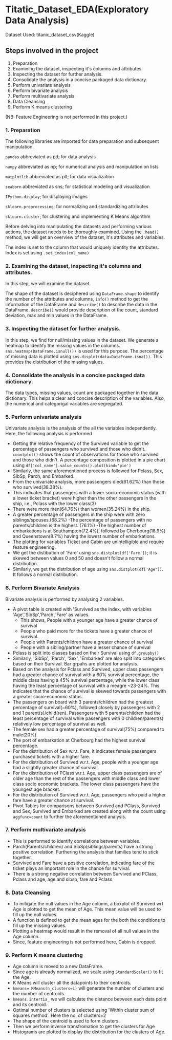 # Titatic_Dataset_EDA(Exploratory Data Analysis)

Dataset Used: titanic_dataset_csv(Kaggle) 

## Steps involved in the project
1. Preparation 
2. Examining the dataset, inspecting it's columns and attributes. 
3. Inspecting the dataset for further analysis. 
4. Consolidate the analysis in a concise packaged data dictionary.
5. Perform univariate analysis
6. Perform bivariate analysis
7. Perform multivariate analysis
8. Data Cleansing
9. Perform K means clustering 

(NB: Feature Engineering is not performed in this project.)

### 1. Preparation 

The following libraries are imported for data preparation and subsequent manipulation. 

`pandas` abbreviated as pd; for data analysis

`numpy` abbreviated as np; for numerical analysis and manipulation on lists

`matplotlib` abbreviated as plt; for data visualization

`seaborn` abbreviated as sns; for statistical modeling and visualization

`IPython.display`; for displaying images

`sklearn.preprocessing`; for normalizing and standardizing attributes

`sklearn.cluster`; for clustering and implementing K Means algorithm


Before delving into manipulating the datasets and performing various actions, the dataset needs to be thoroughly examined. Using the `.head()` method, we will get an overview of the dataset, it's attributes and variables. 

The index is set to the column that would uniquely identity the attributes. Index is set using `.set_index(col_name)`


### 2. Examining the dataset, inspecting it's columns and attributes. 
In this step, we will examine the dataset. 

The shape of the dataset is deciphered using `DataFrame.shape` to identify the number of the attributes and columns, `info()` method to get the information of the DataFrame and `describe()` to describe the data in the DataFrame. `describe()` would provide description of the count, standard deviation, max and min values in the DataFrame. 

### 3. Inspecting the dataset for further analysis. 

In this step, we find for null/missing values in the dataset. We generate a heatmap to identify the missing values in the columns. `sns.heatmap(DataFrame.isnull())` is used for this purpose. The percentage of missing data is plotted using `sns.displot(data=DataFrame.isna())`. This provides the distribution of the missing values. 

### 4. Consolidate the analysis in a concise packaged data dictionary.

The data types, missing values, count are packaged together in the data dictionary. This helps a clear and concise description of the variables. Also, the numerical and categorigal variables are segregated. 

### 5. Perform univariate analysis

Univariate analysis is the analysis of the all the variables independently. 
Here, the following analysis is performed
- Getting the relative frequency of the Survived variable to get the percentage of passengers who survived and those who didn't. `countplot()` shows the count of observations for those who survived and those who didn't. A percentage composition is plotted in a pie chart using `df['col_name'].value_counts().plot(kind='pie')`
- Similarly, the same aforementioned process is followed for Pclass, Sex, SibSp, Parch, and Embarked.
- From the univariate analysis, more passengers died(61.62%) than those who survived(38.38%).  
- This indicates that passengers with a lower socio-economic status (with a lower ticket bracket) were higher than the other passengers in the ship, i.e., Pclass with the lower class(3)
- There were more men(64.76%) than women(35.24%) in the ship.
- A greater percentage of passengers in the ship were with zero siblings/spouses.(68.2%)
-The percentage of passengers with no parents/children is the highest. (76.1%)
-The highest number of embarkations is at Southampton(72.4%), followed by Cherbourg(18.9%) and Queenstown(8.7%) having the lowest number of embarkations. 
- The plotting for variables Ticket and Cabin are unintelligible and require feature engineering. 
- We get the distibution of 'Fare' using `sns.distplot(df['Fare'])`; it is skewed between values 0 and 50 and doesn't follow a normal distribution. 
- Similarly, we get the distribution of age using `sns.distplot(df['Age'])`. It follows a normal distribution. 


### 6. Perform Bivariate Analysis
Bivariate analysis is performed by analysing 2 variables. 
- A pivot table is created with 'Survived as the index, with variables 'Age','SibSp','Parch','Fare' as values. 
  - This shows, People with a younger age have a greater chance of survival
  - People who paid more for the tickets have a greater chance of survival.
  - People with Parents/children have a greater chance of survival
  - People with a sibling/partner have a lesser chance of survival
- Pclass is split into classes based on their Survival using `df.groupby()`
- Similarly, 'SibSp', 'Parch', 'Sex', 'Embarked' are also split into categories based on their Survival. Bar grpahs are plotted for analysis. 
- Based on the analysis for Pclass and Survived, upper class passengers had a greater chance of survival with a 60% survival percentage, the middle class having a 45% survival percentage, while the lower class having the least percentage of survival with a meagre ~23-24%. This indicates that the chance of survival is skewed towards passengers with a greater socio-economic status.
-  The passengers on board with 3 parents/children had the greatest percentage of survival(~60%), followed closely by passengers with 2 and 1 parent(s)/child(ren). Passengers with 5 parents/children had the least percentage of survival while passengers with 0 children/parent(s) relatively low percentage of survival as well.
- The female sex had a greater percentage of survival(75%) compared to male(20%).
- The port of embarkation at Cherbourg had the highest survival percentage.
- For the distribution of Sex w.r.t. Fare, it indicates female passengers purchased tickets with a higher fare.
- For the distribution of Survived w.r.t. Age, people with a younger age had a slightly greater chance of survival. 
- For the distribution of PClass w.r.t. Age,  upper class passengers are of older age than the rest of the passengers with middle class and lower class socio economic brackets. The lower class passengers have the youngest age bracket.
- For the distribution of Survived w.r.t. Age,  passengers who paid a higher fare have a greater chance at survival. 
- Pivot Tables for comparisons between Survived and PClass, Survived and Sex, Survived and Embarked are created along with the count using `aggfunc=count` to further the aforementioned analysis. 

### 7. Perform multivariate analysis
- This is performed to identify correlations between variables. 
- Parch(Parents/children) and SibSp(siblings/parents) have a strong positive correlation. Furthering the analysis that families tend to stick together.
- Survived and Fare have a positive correlation, indicating fare of the ticket plays an important role in the chance for survival.
- There is a strong negative correlation between Survived and PClass, Pclass and age, age and sibsp, fare and Pclass

### 8. Data Cleansing

- To mitigate the null values in the Age column, a boxplot of Survived wrt Age is plotted to get the mean of Age. This mean value will be used to fill up the null values.
- A function is defined to get the mean ages for the both the conditions to fill up the missing values.
- Plotting a heatmap would result in the removal of all null values in the Age column.
- Since, feature engineering is not performed here, Cabin is dropped. 

### 9. Perform K means clustering 

- Age column is moved to a new DataFrame. 
- Since age is already normalized, we scale using `StandardScaler()` to fit the Age.
- K Means will cluster all the datapoints to their centroids. 
- `kmeans= KMeans(n_clusters=i)` will generate the number of clusters and the number of centroids.
- `kmeans.intertia_` we will calculate the distance between each data point and its centroid.
- Optimal number of clusters is selected using 'Within cluster sum of squares method'. Here the no. of clusters=2
- The shape of the centroid is used to form clusters.
- Then we perform inverse transfromation to get the clusters for Age
- Histograms are plotted to display the distribution for the clusters of Age. 

